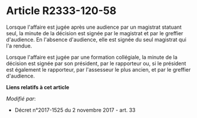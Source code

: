 # Article R2333-120-58

Lorsque l'affaire est jugée après une audience par un magistrat statuant seul, la minute de la décision est signée par le
magistrat et par le greffier d'audience. En l'absence d'audience, elle est signée du seul magistrat qui l'a rendue.

Lorsque l'affaire est jugée par une formation collégiale, la minute de la décision est signée par son président, par le
rapporteur ou, si le président est également le rapporteur, par l'assesseur le plus ancien, et par le greffier d'audience.

**Liens relatifs à cet article**

_Modifié par_:

  - Décret n°2017-1525 du 2 novembre 2017 - art. 33
